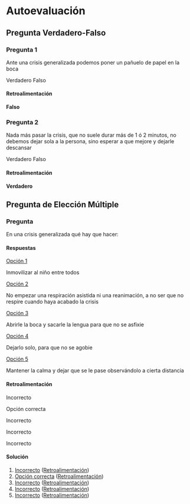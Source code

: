 # Autoevaluación

## Pregunta Verdadero-Falso

### Pregunta 1

Ante una crisis generalizada podemos poner un pañuelo de papel en la boca

 Verdadero  Falso

#### Retroalimentación

**Falso**

### Pregunta 2

Nada más pasar la crisis, que no suele durar más de 1 ó 2 minutos, no debemos dejar sola a la persona, sino esperar a que mejore y dejarle descansar

 Verdadero  Falso

#### Retroalimentación

**Verdadero**

## Pregunta de Elección Múltiple

### Pregunta

En una crisis generalizada qué hay que hacer:

#### Respuestas

[Opción 1](#answer-88_5)

Inmovilizar al niño entre todos

[Opción 2](#answer-88_216)

No empezar una respiración asistida ni una reanimación, a no ser que no respire cuando haya acabado la crisis

[Opción 3](#answer-88_219)

Abrirle la boca y sacarle la lengua para que no se asfixie

[Opción 4](#answer-88_222)

Dejarlo solo, para que no se agobie

[Opción 5](#answer-88_225)

Mantener la calma y dejar que se le pase observándolo a cierta distancia

#### Retroalimentación

Incorrecto

Opción correcta

Incorrecto

Incorrecto

Incorrecto

#### Solución

1.  [Incorrecto](#answer-88_5) ([Retroalimentación](#sa0b88_2))
2.  [Opción correcta](#answer-88_216) ([Retroalimentación](#sa1b88_2))
3.  [Incorrecto](#answer-88_219) ([Retroalimentación](#sa2b88_2))
4.  [Incorrecto](#answer-88_222) ([Retroalimentación](#sa3b88_2))
5.  [Incorrecto](#answer-88_225) ([Retroalimentación](#sa4b88_2))

